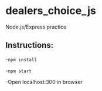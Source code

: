 # dealers_choice_js

Node.js/Express practice

## Instructions:

-`npm install`

-`npm start`

-Open localhost:300 in browser
